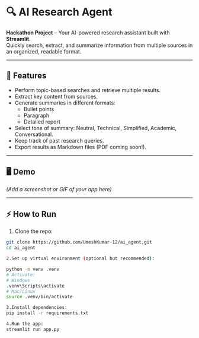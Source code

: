 # 🔍 AI Research Agent

**Hackathon Project** – Your AI-powered research assistant built with **Streamlit**.  
Quickly search, extract, and summarize information from multiple sources in an organized, readable format.

---

## 🚀 Features

- Perform topic-based searches and retrieve multiple results.
- Extract key content from sources.
- Generate summaries in different formats:
  - Bullet points
  - Paragraph
  - Detailed report
- Select tone of summary: Neutral, Technical, Simplified, Academic, Conversational.
- Keep track of past research queries.
- Export results as Markdown files (PDF coming soon!).

---

## 🖥 Demo

*(Add a screenshot or GIF of your app here)*

---

## ⚡ How to Run

1. Clone the repo:

```bash
git clone https://github.com/UmeshKumar-12/ai_agent.git
cd ai_agent

2.Set up virtual environment (optional but recommended):

python -m venv .venv
# Activate:
# Windows
.venv\Scripts\activate
# Mac/Linux
source .venv/bin/activate

3.Install dependencies:
pip install -r requirements.txt

4.Run the app:
streamlit run app.py





